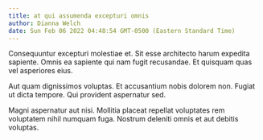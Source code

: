 ```yaml
---
title: at qui assumenda excepturi omnis
author: Dianna Welch
date: Sun Feb 06 2022 04:48:54 GMT-0500 (Eastern Standard Time)
---
```

Consequuntur excepturi molestiae et. Sit esse architecto harum expedita sapiente. Omnis ea sapiente qui nam fugit recusandae. Et quisquam quas vel asperiores eius.

 Aut quam dignissimos voluptas. Et accusantium nobis dolorem non. Fugiat ut dicta tempore. Qui provident aspernatur sed.

 Magni aspernatur aut nisi. Mollitia placeat repellat voluptates rem voluptatem nihil numquam fuga. Nostrum deleniti omnis et aut debitis voluptas.